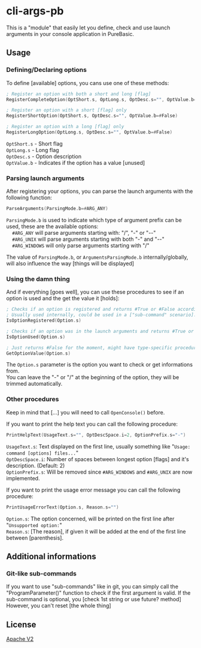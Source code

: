 ﻿# cli-args-pb

This is a "module" that easily let you define, check and use launch arguments in your console application in PureBasic.

## Usage

### Defining/Declaring options

To define [available] options, you cans use one of these methods:
```asm
; Register an option with both a short and long [flag]
RegisterCompleteOption(OptShort.s, OptLong.s, OptDesc.s="", OptValue.b=#False)
```
```asm
; Register an option with a short [flag] only
RegisterShortOption(OptShort.s, OptDesc.s="", OptValue.b=#False)
```
```asm
; Register an option with a long [flag] only
RegisterLongOption(OptLong.s, OptDesc.s="", OptValue.b=#False)
```

`OptShort.s` - Short flag<br>
`OptLong.s`  - Long flag<br>
`OptDesc.s`  - Option description<br>
`OptValue.b` - Indicates if the option has a value [unused]

### Parsing launch arguments

After registering your options, you can parse the launch arguments with the following function: 
```asm
ParseArguments(ParsingMode.b=#ARG_ANY)
```

`ParsingMode.b` is used to indicate which type of argument prefix can be used, these are the available options:<br>
&nbsp;&nbsp;&nbsp;&nbsp;`#ARG_ANY` will parse arguments starting with: "/", "-" or "--"<br>
&nbsp;&nbsp;&nbsp;&nbsp;`#ARG_UNIX` will parse arguments starting with both "-" and "--"<br>
&nbsp;&nbsp;&nbsp;&nbsp;`#ARG_WINDOWS` will only parse arguments starting with "/"

The value of `ParsingMode.b`, or `ArgumentsParsingMode.b` internally/globally, will also influence the way [things will be displayed]

### Using the damn thing
And if everything [goes well], you can use these procedures to see if an option is used and the get the value it [holds]:

```asm
; Checks if an option is registered and returns #True or #False accordingly.
; Usually used internally, could be used in a ["sub-command" scenario].
IsOptionRegistered(Option.s)
```

```asm
; Checks if an option was in the launch arguments and returns #True or #False accordingly.
IsOptionUsed(Option.s)
```

```asm
; Just returns #False for the moment, might have type-specific procedures later.
GetOptionValue(Option.s)
```

The `Option.s` parameter is the option you want to check or get informations from.<br>
You can leave the "-" or "/" at the beginning of the option, they will be trimmed automatically.

### Other procedures

Keep in mind that [...] you will need to call `OpenConsole()` before.

If you want to print the help text you can call the following procedure:

```asm
PrintHelpText(UsageText.s="", OptDescSpace.i=2, OptionPrefix.s="-")
```
`UsageText.s`: Text displayed on the first line, usually something like "`Usage: command [options] files...`"<br>
`OptDescSpace.i`: Number of spaces between longest option [flags] and it's description. (Default: 2)<br>
`OptionPrefix.s`: Will be removed since `#ARG_WINDOWS` and `#ARG_UNIX` are now implemented.

If you want to print the usage error message you can call the following procedure:

```asm
PrintUsageErrorText(Option.s, Reason.s="")
```
`Option.s`: The option concerned, will be printed on the first line after "`Unsupported option:`"<br>
`Reason.s`: [The reason], if given it will be added at the end of the first line between [parenthesis].

## Additional informations

### Git-like sub-commands

If you want to use "sub-commands" like in git, you can simply call the "ProgramParameter()" function to check if the first argument is valid.
If the sub-command is optional, you [check 1st string or use future? method]
However, you can't reset [the whole thing]

## License
[Apache V2](LICENSE)
